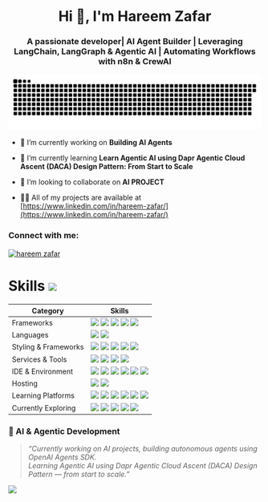 <h1 align="center">Hi 👋, I'm Hareem Zafar</h1>
<h3 align="center">A passionate developer| AI Agent Builder | Leveraging LangChain, LangGraph & Agentic AI | Automating Workflows with n8n & CrewAI</h3>

<img src="https://raw.githubusercontent.com/AkashRajpurohit/AkashRajpurohit/master/assets/github-snake-dark.svg" />

- 🔭 I’m currently working on **Building AI Agents**

- 🌱 I’m currently learning **Learn Agentic AI using Dapr Agentic Cloud Ascent (DACA) Design Pattern: From Start to Scale**

- 👯 I’m looking to collaborate on **AI PROJECT**

- 👨‍💻 All of my projects are available at [https://www.linkedin.com/in/hareem-zafar/](https://www.linkedin.com/in/hareem-zafar/)

<h3 align="left">Connect with me:</h3>
<p align="left">
<a href="https://linkedin.com/in/hareem zafar" target="blank"><img align="center" src="https://raw.githubusercontent.com/rahuldkjain/github-profile-readme-generator/master/src/images/icons/Social/linked-in-alt.svg" alt="hareem zafar" height="30" width="40" /></a>
</p>

<!-- Skills Section -->

# Skills <img src='https://user-images.githubusercontent.com/74038190/206662607-d9e7591e-bbf9-42f9-9386-29efc927bc16.gif' width="40">

| Category             | Skills                                                                                                                                                                                                                                                                                                                                                                                                                                                                                                                                                                                                                                                                                                                                                                                                                                                                                                      |
| -------------------- | ----------------------------------------------------------------------------------------------------------------------------------------------------------------------------------------------------------------------------------------------------------------------------------------------------------------------------------------------------------------------------------------------------------------------------------------------------------------------------------------------------------------------------------------------------------------------------------------------------------------------------------------------------------------------------------------------------------------------------------------------------------------------------------------------------------------------------------------------------------------------------------------------------------- |
| Frameworks           | <img src="https://img.shields.io/badge/next.js-000000?style=for-the-badge&logo=nextdotjs&logoColor=white"/> <img src="https://img.shields.io/badge/React-20232A?style=for-the-badge&logo=react&logoColor=61DAFB"/> <img src="https://img.shields.io/badge/Node.js-339933?style=for-the-badge&logo=nodedotjs&logoColor=white"/> <img src="https://img.shields.io/badge/LangChain-000000?style=for-the-badge&logo=langchain&logoColor=white"/> <img src="https://img.shields.io/badge/CrewAI-000000?style=for-the-badge&logo=crewai&logoColor=white"/> |
| Languages            | <img src="https://img.shields.io/badge/TypeScript-007ACC?style=for-the-badge&logo=typescript&logoColor=white"/> <img src="https://img.shields.io/badge/Python-3776AB?style=for-the-badge&logo=python&logoColor=white"/> |
| Styling & Frameworks | <img src="https://img.shields.io/badge/Tailwind_CSS-38B2AC?style=for-the-badge&logo=tailwind-css&logoColor=white"/> <img src="https://img.shields.io/badge/Chakra--UI-319795?style=for-the-badge&logo=chakra-ui&logoColor=white" /> <img src="https://img.shields.io/badge/ShadCN%20UI-000000?style=for-the-badge&logo=shadcn&logoColor=white" /> <img src="https://img.shields.io/badge/Material%20UI-007FFF?style=for-the-badge&logo=material-ui&logoColor=white" /> <img src="https://img.shields.io/badge/Asertinity%20UI-000000?style=for-the-badge&logo=asertinity&logoColor=white" /> |
| Services & Tools     | <img src="https://img.shields.io/badge/Git-000000?style=for-the-badge&logo=git&logoColor=white"/> <img src="https://img.shields.io/badge/GitHub-000000?style=for-the-badge&logo=github&logoColor=white"/> <img src="https://img.shields.io/badge/Canva-00C4CC?style=for-the-badge&logo=canva&logoColor=white"/> <img src="https://img.shields.io/badge/Figma-F24E1E?style=for-the-badge&logo=figma&logoColor=white"/> |
| IDE & Environment    | <img src="https://img.shields.io/badge/VSCode-0078D4?style=for-the-badge&logo=visual%20studio%20code&logoColor=white" /> <img src="https://img.shields.io/badge/replit-F26207?style=for-the-badge&logo=replit&logoColor=white" /> <img src="https://img.shields.io/badge/Google%20Colab-F9AB00?style=for-the-badge&logo=googlecolab&logoColor=white" /> <img src="https://img.shields.io/badge/Cursor%20AI-000000?style=for-the-badge&logo=cursor&logoColor=white" /> <img src="https://img.shields.io/badge/Poetry-000000?style=for-the-badge&logo=poetry&logoColor=white" /> <img src="https://img.shields.io/badge/UV-000000?style=for-the-badge&logo=uv&logoColor=white" /> |
| Hosting              | <img src="https://img.shields.io/badge/Vercel-000000?style=for-the-badge&logo=vercel&logoColor=white"/> <img src="https://img.shields.io/badge/Netlify-00C7B7?style=for-the-badge&logo=netlify&logoColor=white"/> |
| Learning Platforms   | <img src="https://img.shields.io/badge/PIAIC-000000?style=for-the-badge&logo=piaic&logoColor=white"/> <img src="https://img.shields.io/badge/Awafera-000000?style=for-the-badge&logo=awafera&logoColor=white"/> <img src="https://img.shields.io/badge/Coursera-0056D2?style=for-the-badge&logo=coursera&logoColor=white" /> <img src="https://img.shields.io/badge/YouTube-FF0000?style=for-the-badge&logo=youtube&logoColor=white" /> <img src="https://img.shields.io/badge/Data%20Camp-000000?style=for-the-badge&logo=datacamp&logoColor=white" /> <img src="https://img.shields.io/badge/LinkedIn%20Learning-0077B5?style=for-the-badge&logo=linkedin&logoColor=white" /> |
| Currently Exploring  | <img src="https://img.shields.io/badge/Linux-FCC624?style=for-the-badge&logo=linux&logoColor=black"/> <img src="https://img.shields.io/badge/Docker-2496ED?style=for-the-badge&logo=docker&logoColor=white"/> <img src="https://img.shields.io/badge/AWS-232F3E?style=for-the-badge&logo=amazon-aws&logoColor=white"/> <img src="https://img.shields.io/badge/Kubernetes-326CE5?style=for-the-badge&logo=kubernetes&logoColor=white"/> <img src="https://img.shields.io/badge/Kafka-231F20?style=for-the-badge&logo=apachekafka&logoColor=white"/> |

### 🤖 AI & Agentic Development  
> *“Currently working on AI projects, building autonomous agents using OpenAI Agents SDK.  
> Learning Agentic AI using Dapr Agentic Cloud Ascent (DACA) Design Pattern — from start to scale.”*  

<img src="https://www.animatedimages.org/data/media/562/animated-line-image-0184.gif" width="1920" />

<br>
